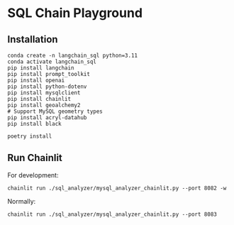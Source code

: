 # SQL Chain Playground


## Installation

```
conda create -n langchain_sql python=3.11
conda activate langchain_sql
pip install langchain
pip install prompt_toolkit
pip install openai
pip install python-dotenv
pip install mysqlclient
pip install chainlit
pip install geoalchemy2
# Support MySQL geometry types
pip install acryl-datahub
pip install black

poetry install
```

## Run Chainlit

For development:
```
chainlit run ./sql_analyzer/mysql_analyzer_chainlit.py --port 8082 -w
```

Normally:
```
chainlit run ./sql_analyzer/mysql_analyzer_chainlit.py --port 8083
```